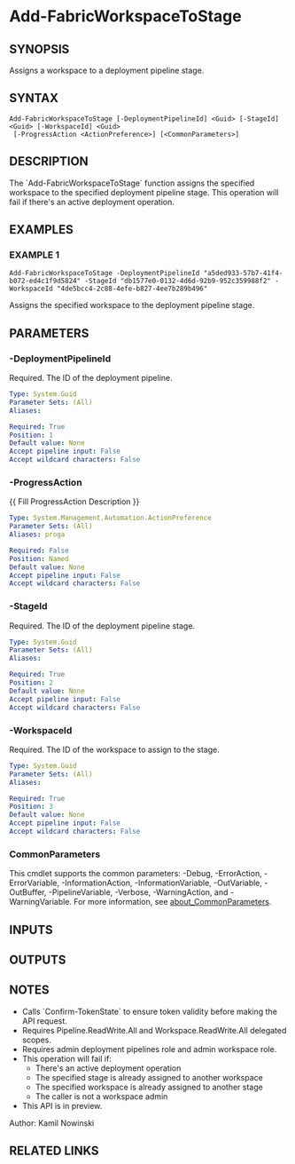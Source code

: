 ﻿---
external help file: FabricTools-help.xml
Module Name: FabricTools
online version:
schema: 2.0.0
---

# Add-FabricWorkspaceToStage

## SYNOPSIS
Assigns a workspace to a deployment pipeline stage.

## SYNTAX

```
Add-FabricWorkspaceToStage [-DeploymentPipelineId] <Guid> [-StageId] <Guid> [-WorkspaceId] <Guid>
 [-ProgressAction <ActionPreference>] [<CommonParameters>]
```

## DESCRIPTION
The \`Add-FabricWorkspaceToStage\` function assigns the specified workspace to the specified deployment pipeline stage.
This operation will fail if there's an active deployment operation.

## EXAMPLES

### EXAMPLE 1
```
Add-FabricWorkspaceToStage -DeploymentPipelineId "a5ded933-57b7-41f4-b072-ed4c1f9d5824" -StageId "db1577e0-0132-4d6d-92b9-952c359988f2" -WorkspaceId "4de5bcc4-2c88-4efe-b827-4ee7b289b496"
```

Assigns the specified workspace to the deployment pipeline stage.

## PARAMETERS

### -DeploymentPipelineId
Required.
The ID of the deployment pipeline.

```yaml
Type: System.Guid
Parameter Sets: (All)
Aliases:

Required: True
Position: 1
Default value: None
Accept pipeline input: False
Accept wildcard characters: False
```

### -ProgressAction
{{ Fill ProgressAction Description }}

```yaml
Type: System.Management.Automation.ActionPreference
Parameter Sets: (All)
Aliases: proga

Required: False
Position: Named
Default value: None
Accept pipeline input: False
Accept wildcard characters: False
```

### -StageId
Required.
The ID of the deployment pipeline stage.

```yaml
Type: System.Guid
Parameter Sets: (All)
Aliases:

Required: True
Position: 2
Default value: None
Accept pipeline input: False
Accept wildcard characters: False
```

### -WorkspaceId
Required.
The ID of the workspace to assign to the stage.

```yaml
Type: System.Guid
Parameter Sets: (All)
Aliases:

Required: True
Position: 3
Default value: None
Accept pipeline input: False
Accept wildcard characters: False
```

### CommonParameters
This cmdlet supports the common parameters: -Debug, -ErrorAction, -ErrorVariable, -InformationAction, -InformationVariable, -OutVariable, -OutBuffer, -PipelineVariable, -Verbose, -WarningAction, and -WarningVariable. For more information, see [about_CommonParameters](http://go.microsoft.com/fwlink/?LinkID=113216).

## INPUTS

## OUTPUTS

## NOTES
- Calls \`Confirm-TokenState\` to ensure token validity before making the API request.
- Requires Pipeline.ReadWrite.All and Workspace.ReadWrite.All delegated scopes.
- Requires admin deployment pipelines role and admin workspace role.
- This operation will fail if:
  * There's an active deployment operation
  * The specified stage is already assigned to another workspace
  * The specified workspace is already assigned to another stage
  * The caller is not a workspace admin
- This API is in preview.

Author: Kamil Nowinski

## RELATED LINKS
